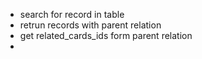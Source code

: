 - search for record in table
- retrun records with parent relation
- get related_cards_ids form parent relation
- 